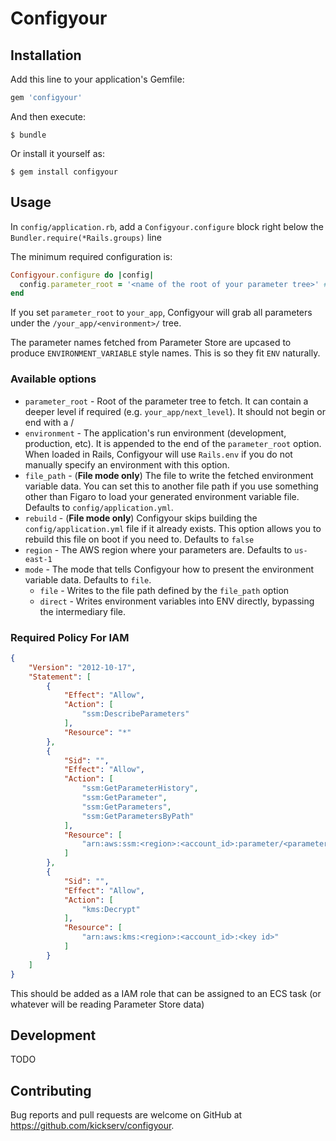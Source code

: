 # Configyour

## Installation

Add this line to your application's Gemfile:

```ruby
gem 'configyour'
```

And then execute:

    $ bundle

Or install it yourself as:

    $ gem install configyour

## Usage

In `config/application.rb`, add a `Configyour.configure` block right below the `Bundler.require(*Rails.groups)` line

The minimum required configuration is:

```ruby
Configyour.configure do |config|
  config.parameter_root = '<name of the root of your parameter tree>' # example, kickserv
end
```

If you set `parameter_root` to `your_app`, Configyour will grab all parameters under the `/your_app/<environment>/` tree.

The parameter names fetched from Parameter Store are upcased to produce `ENVIRONMENT_VARIABLE` style names. This is so they fit `ENV` naturally.

### Available options

* `parameter_root` - Root of the parameter tree to fetch. It can contain a deeper level if required (e.g. `your_app/next_level`). It should not begin or end with a /
* `environment` - The application's run environment (development, production, etc). It is appended to the end of the `parameter_root` option. When loaded in Rails, Configyour will use `Rails.env` if you do not manually specify an environment with this option.
* `file_path` - (**File mode only**) The file to write the fetched environment variable data. You can set this to another file path if you use something other than Figaro to load your generated environment variable file. Defaults to `config/application.yml`.
* `rebuild` - (**File mode only**) Configyour skips building the `config/application.yml` file if it already exists. This option allows you to rebuild this file on boot if you need to. Defaults to `false`
* `region` - The AWS region where your parameters are. Defaults to `us-east-1`
* `mode` - The mode that tells Configyour how to present the environment variable data. Defaults to `file`.
    * `file` - Writes to the file path defined by the `file_path` option
    * `direct` - Writes environment variables into ENV directly, bypassing the intermediary file.


### Required Policy For IAM    

```json
{
    "Version": "2012-10-17",
    "Statement": [
        {
            "Effect": "Allow",
            "Action": [
                "ssm:DescribeParameters"
            ],
            "Resource": "*"
        },
        {
            "Sid": "",
            "Effect": "Allow",
            "Action": [
                "ssm:GetParameterHistory",
                "ssm:GetParameter",
                "ssm:GetParameters",
                "ssm:GetParametersByPath"
            ],
            "Resource": [
                "arn:aws:ssm:<region>:<account_id>:parameter/<parameter_root>/*"
            ]
        },
        {
            "Sid": "",
            "Effect": "Allow",
            "Action": [
                "kms:Decrypt"
            ],
            "Resource": [
                "arn:aws:kms:<region>:<account_id>:<key id>"
            ]
        }
    ]
}
```

This should be added as a IAM role that can be assigned to an ECS task (or whatever will be reading Parameter Store data)

## Development

TODO

## Contributing

Bug reports and pull requests are welcome on GitHub at https://github.com/kickserv/configyour.
